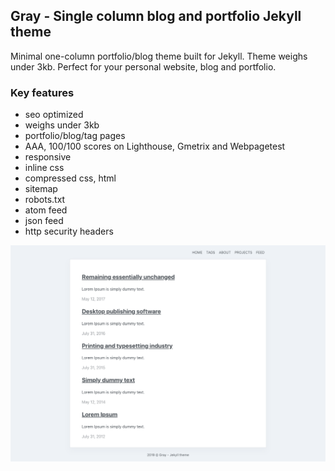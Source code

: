 ## Gray - Single column blog and portfolio Jekyll theme 

Minimal one-column portfolio/blog theme built for Jekyll. Theme weighs under 3kb. Perfect for your personal website, blog and portfolio.

### Key features

- seo optimized
- weighs under 3kb
- portfolio/blog/tag pages
- AAA, 100/100 scores on Lighthouse, Gmetrix and Webpagetest
- responsive
- inline css
- compressed css, html
- sitemap
- robots.txt
- atom feed
- json feed
- http security headers

![Screenshot](screenshot.png)